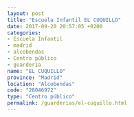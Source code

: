 ```yaml
---
layout: post
title: "Escuela Infantil EL CUQUILLO"
date: 2017-09-20 20:57:05 +0200
categories:
- Escuela Infantil
- madrid
- alcobendas
- Centro público
- guarderia
name: "EL CUQUILLO"
province: "Madrid"
location: "Alcobendas"
code: "28046972"
type: "Centro público"
permalink: /guarderias/el-cuquillo.html
---
```

